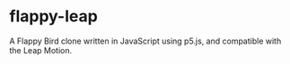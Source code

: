 # flappy-leap
A Flappy Bird clone written in JavaScript using p5.js, and compatible with the Leap Motion.
